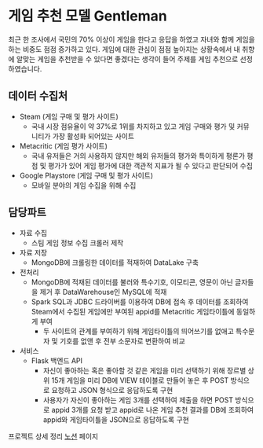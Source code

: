 # 게임 추천 모델 Gentleman
최근 한 조사에서 국민의 70% 이상이 게임을 한다고 응답을 하였고 자녀와 함께 게임을하는 비중도 점점 증가하고 있다.
게임에 대한 관심이 점점 높아지는 상황속에서 내 취향에 알맞는 게임을 추천받을 수 있다면 좋겠다는 생각이 들어 주제를 게임 추천으로 선정하였습니다.

## 데이터 수집처
- Steam (게임 구매 및 평가 사이트)
    - 국내 시장 점유율이 약 37%로 1위를 차지하고 있고 게임 구매와 평가 및 커뮤니티가 가장 활성화 되어있는 사이트 
- Metacritic (게임 평가 사이트)
    - 국내 유저들은 거의 사용하지 않지만 해외 유저들의 평가와 특이하게 평론가 평점 및 평가가 있어 게임 평가에 대한 객관적 지표가 될 수 있다고 판단되어 수집
- Google Playstore (게임 구매 및 평가 사이트)
    - 모바일 분야의 게임 수집을 위해 수집 

## 담당파트
- 자료 수집 
    - 스팀 게임 정보 수집 크롤러 제작
- 자료 저장 
    - MongoDB에 크롤링한 데이터를 적재하여 DataLake 구축
- 전처리
    - MongoDB에 적재된 데이터를 불러와 특수기호, 이모티콘, 영문이 아닌 글자들을 제거 후 DataWarehouse인 MySQL에 적재
    - Spark SQL과 JDBC 드라이버를 이용하여 DB에 접속 후 데이터를 조회하여 Steam에서 수집된 게임에만 부여된 appid를 Metacritic 게임타이틀에 동일하게 부여
        - 두 사이트의 관계를 부여하기 위해 게임타이틀의 띄어쓰기를 없애고 특수문자 및 기호를 없앤 후 전부 소문자로 변환하여 비교
- 서비스
    - Flask 백엔드 API
        - 자신이 좋아하는 혹은 좋아할 것 같은 게임을 미리 선택하기 위해 장르별 상위 15개 게임을 미리 DB에 VIEW 테이블로 만들어 놓은 후 POST 방식으로 요청하고 JSON 형식으로 응답하도록 구현
        - 사용자가 자신이 좋아하는 게임 3개를 선택하여 제출을 하면 POST 방식으로 appid 3개를 요청 받고 appid로 나온 게임 추천 결과를 DB에 조회하여 appid와 게임타이틀을 JSON으로 응답하도록 구현

프로젝트 상세 정리 [노션](https://data-explorer.notion.site/Gentleman-25facd8c20ea414481d472068c7488dd) 페이지